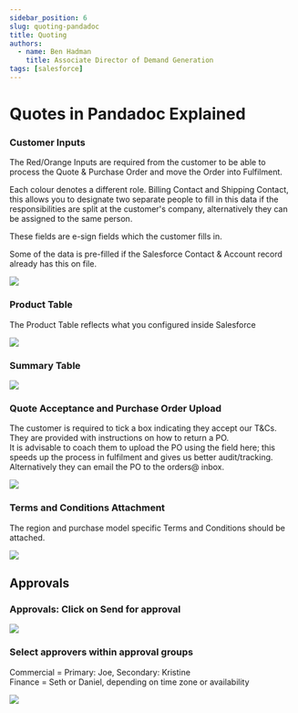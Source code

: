 ```yaml
---
sidebar_position: 6
slug: quoting-pandadoc
title: Quoting
authors:
  - name: Ben Hadman
    title: Associate Director of Demand Generation
tags: [salesforce]
---
```



# Quotes in Pandadoc Explained


### Customer Inputs

The Red/Orange Inputs are required from the customer to be able to process the Quote & Purchase Order and move the Order into Fulfilment.

Each colour denotes a different role. Billing Contact and Shipping Contact, this allows you to designate two separate people to fill in this data if the responsibilities are split at the customer's company, alternatively they can be assigned to the same person.

These fields are e-sign fields which the customer fills in.

Some of the data is pre-filled if the Salesforce Contact & Account record already has this on file.

![](https://d3q7ie80jbiqey.cloudfront.net/media/image/zoom/8b0e7dda-2886-48c2-996f-bb022271e434/1.4401408450704/43.502604216337/63.596492151167?1)

### Product Table

The Product Table reflects what you configured inside Salesforce

![](https://d3q7ie80jbiqey.cloudfront.net/media/image/zoom/e2b68304-87f0-4afb-89a2-a216bf7c4504/1/43.502604216337/98.635058394361?1)

### Summary Table

![](https://d3q7ie80jbiqey.cloudfront.net/media/image/zoom/b423106e-7b44-42c0-9a81-4f97a0ab3eb9/2.5/48.580729216337/31.159257283012?1)

### Quote Acceptance and Purchase Order Upload

The customer is required to tick a box indicating they accept our T&Cs.  
They are provided with instructions on how to return a PO.  
It is advisable to coach them to upload the PO using the field here; this speeds up the process in fulfilment and gives us better audit/tracking. Alternatively they can email the PO to the orders@ inbox.

![](https://d3q7ie80jbiqey.cloudfront.net/media/image/zoom/f4b81d97-e4ad-49bc-b9e3-e57144104601/2.5/43.502604216337/77.339500524171?1)

### Terms and Conditions Attachment

The region and purchase model specific Terms and Conditions should be attached.

![](https://d3q7ie80jbiqey.cloudfront.net/media/image/zoom/46a832f8-34fa-4b73-9610-1f548e1f54f6/2.5/43.502604216337/88.645648437057?1)

Approvals
---------

### Approvals: Click on Send for approval

![](https://d3q7ie80jbiqey.cloudfront.net/media/image/zoom/84303e12-3d73-4a35-bcd2-03b819f9d129/2.5/91.822920292616/16.364186818284?1)

### Select approvers within approval groups

Commercial = Primary: Joe, Secondary: Kristine  
Finance = Seth or Daniel, depending on time zone or availability

![](https://d3q7ie80jbiqey.cloudfront.net/media/image/zoom/9e40777d-0dac-4f8c-9423-43819ff4f8bd/2.5/48.424479216337/48.971567309703?1)